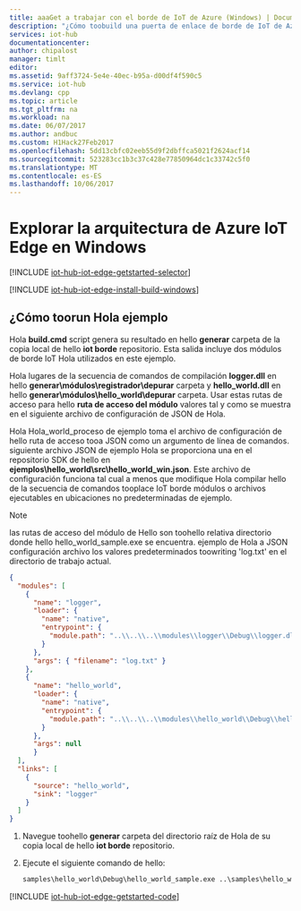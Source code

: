 ```yaml
---
title: aaaGet a trabajar con el borde de IoT de Azure (Windows) | Documentos de Microsoft
description: "¿Cómo toobuild una puerta de enlace de borde de IoT de Azure en una ventana de la máquina y obtener información sobre los conceptos clave de borde de IoT de Azure como módulos y archivos de configuración de JSON."
services: iot-hub
documentationcenter: 
author: chipalost
manager: timlt
editor: 
ms.assetid: 9aff3724-5e4e-40ec-b95a-d00df4f590c5
ms.service: iot-hub
ms.devlang: cpp
ms.topic: article
ms.tgt_pltfrm: na
ms.workload: na
ms.date: 06/07/2017
ms.author: andbuc
ms.custom: H1Hack27Feb2017
ms.openlocfilehash: 5dd13cbfc02eeb55d9f2dbffca5021f2624acf14
ms.sourcegitcommit: 523283cc1b3c37c428e77850964dc1c33742c5f0
ms.translationtype: MT
ms.contentlocale: es-ES
ms.lasthandoff: 10/06/2017
---
```

# <a name="explore-azure-iot-edge-architecture-on-windows"></a>Explorar la arquitectura de Azure IoT Edge en Windows

[!INCLUDE [iot-hub-iot-edge-getstarted-selector](../../includes/iot-hub-iot-edge-getstarted-selector.md)]

[!INCLUDE [iot-hub-iot-edge-install-build-windows](../../includes/iot-hub-iot-edge-install-build-windows.md)]

## <a name="how-toorun-hello-sample"></a>¿Cómo toorun Hola ejemplo

Hola **build.cmd** script genera su resultado en hello **generar** carpeta de la copia local de hello **iot borde** repositorio. Esta salida incluye dos módulos de borde IoT Hola utilizados en este ejemplo.

Hola lugares de la secuencia de comandos de compilación **logger.dll** en hello **generar\\módulos\\registrador\\depurar** carpeta y **hello\_world.dll**  en hello **generar\\módulos\\hello_world\\depurar** carpeta. Usar estas rutas de acceso para hello **ruta de acceso del módulo** valores tal y como se muestra en el siguiente archivo de configuración de JSON de Hola.

Hola Hola\_world\_proceso de ejemplo toma el archivo de configuración de hello ruta de acceso tooa JSON como un argumento de línea de comandos. siguiente archivo JSON de ejemplo Hola se proporciona una en el repositorio SDK de hello en **ejemplos\\hello\_world\\src\\hello\_world\_win.json**. Este archivo de configuración funciona tal cual a menos que modifique Hola compilar hello de la secuencia de comandos tooplace IoT borde módulos o archivos ejecutables en ubicaciones no predeterminadas de ejemplo.

> [!NOTE]
> las rutas de acceso del módulo de Hello son toohello relativa directorio donde hello hello\_world\_sample.exe se encuentra. ejemplo de Hola a JSON configuración archivo los valores predeterminados toowriting 'log.txt' en el directorio de trabajo actual.

```json
{
  "modules": [
    {
      "name": "logger",
      "loader": {
        "name": "native",
        "entrypoint": {
          "module.path": "..\\..\\..\\modules\\logger\\Debug\\logger.dll"
        }
      },
      "args": { "filename": "log.txt" }
    },
    {
      "name": "hello_world",
      "loader": {
        "name": "native",
        "entrypoint": {
          "module.path": "..\\..\\..\\modules\\hello_world\\Debug\\hello_world.dll"
        }
      },
      "args": null
      }
  ],
  "links": [
    {
      "source": "hello_world",
      "sink": "logger"
    }
  ]
}
```

1. Navegue toohello **generar** carpeta del directorio raíz de Hola de su copia local de hello **iot borde** repositorio.

1. Ejecute el siguiente comando de hello:

    ```cmd
    samples\hello_world\Debug\hello_world_sample.exe ..\samples\hello_world\src\hello_world_win.json
    ```

[!INCLUDE [iot-hub-iot-edge-getstarted-code](../../includes/iot-hub-iot-edge-getstarted-code.md)]
